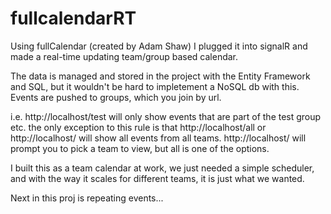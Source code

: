 fullcalendarRT
==============

Using fullCalendar (created by Adam Shaw) I plugged it into signalR 
and made a real-time updating team/group based calendar.

The data is managed and stored in the project with the Entity Framework
and SQL, but it wouldn't be hard to impletement a NoSQL db with this.
Events are pushed to groups, which you join by url.

i.e. http://localhost/test will only show events that are part of the test group etc.
the only exception to this rule is that http://localhost/all or http://localhost/ will
show all events from all teams. http://localhost/ will prompt you to pick a team to view, 
but all is one of the options.
	
I built this as a team calendar at work, we just needed a simple scheduler, and with the way it scales
for different teams, it is just what we wanted.

Next in this proj is repeating events...